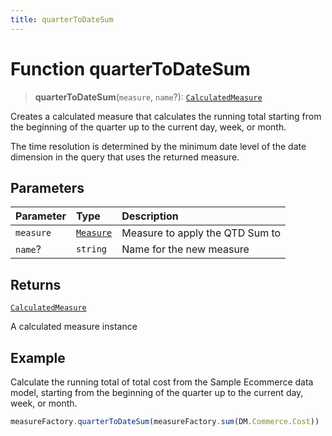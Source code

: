 ```yaml
---
title: quarterToDateSum
---
```


# Function quarterToDateSum

> **quarterToDateSum**(`measure`, `name`?): [`CalculatedMeasure`](../../../interfaces/interface.CalculatedMeasure.md)

Creates a calculated measure that calculates the running total starting from the beginning
of the quarter up to the current day, week, or month.

The time resolution is determined by the minimum date level of the date dimension in the query
that uses the returned measure.

## Parameters

| Parameter | Type | Description |
| :------ | :------ | :------ |
| `measure` | [`Measure`](../../../interfaces/interface.Measure.md) | Measure to apply the QTD Sum to |
| `name`? | `string` | Name for the new measure |

## Returns

[`CalculatedMeasure`](../../../interfaces/interface.CalculatedMeasure.md)

A calculated measure instance

## Example

Calculate the running total of total cost from the Sample Ecommerce data model, starting from the
beginning of the quarter up to the current day, week, or month.
```ts
measureFactory.quarterToDateSum(measureFactory.sum(DM.Commerce.Cost))
```
